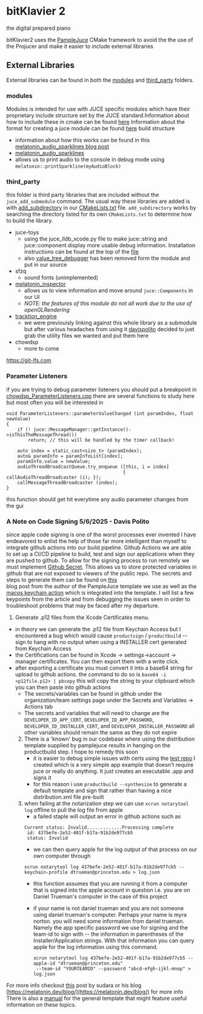 # bitKlavier 2
the digital prepared piano

bitKlavier2 uses the [PampleJuce](docs/PampleJuceREADME.md) CMake framework 
to avoid the the use of the Projucer and make it easier to include external 
libraries

## External Libraries
External libraries can be found in both the [modules](modules) 
and [third_party](third_party) folders. 
### modules
Modules is intended for use with
JUCE specific modules which have their proprietary include structure set by the
JUCE standard.Information about how to include these in cmake can be found 
[here](https://github.com/juce-framework/JUCE/blob/master/docs/CMake%20API.md#juce_add_module)
Information about the format for creating a juce module can be found [here](https://github.com/juce-framework/JUCE/blob/master/docs/JUCE%20Module%20Format.md)
build structure 


 - information about how this works can be
   found in this [melatonin_audio_sparklines blog post]([here](https://melatonin.dev/blog/audio-sparklines/))
-  [melatonin_audio_sparklines](https://github.com/sudara/melatonin_audio_sparklines)
  - allows us to print audio to the console in debug mode using  `melatonin::printSparkline(myAudioBlock)`


### third_party

this folder is third party libraries that are included without the `juce_add_submodule` command.
The usual way these libraries are added is with
[add_subdirectory](https://cmake.org/cmake/help/latest/command/add_subdirectory.html) 
in our [CMakeLists.txt](CMakeLists.txt) file. `add_subdirectory` works by searching 
the directory listed for its own `CMakeLists.txt` to determine how to build the library.

- juce-toys
  - using the juce_lldb_xcode.py file to make juce::string and juce::component
    display more usable debug information. Installation instructions can be found at
    the top of the [file](modules/juce-toys/juce_lldb_xcode.py)
  - also [value_tree_debugger](source/common/valuetree_utils/value_tree_debugger.h)
  has been removed form the module and put in our source
- sfzq 
  - sound fonts (unimplemented)
- [melatonin_inspector](https://github.com/sudara/melatonin_inspector)
  - allows us to view information and move around `juce::Components` in our UI
  - *NOTE: the features of this module do not all work due to the use of
    openGLRendering* 
- [tracktion_engine](https://github.com/Tracktion/tracktion_engine)
  - we were previouisly linking against this whole library as a submodule
  but after various headaches from using it [davispolito](https://github.com/davispolito) 
  decided to just grab the utility files we wanted and put them here
- chowdsp
  - more to come

https://git-lfs.com 

### Parameter Listeners 

if you are trying to debug parameter listeners you should put a breakpoint in [chowdsp_ParameterListeners.cpp](third_party/chowdsp_utils/modules/plugin/chowdsp_plugin_state/Backend/chowdsp_ParameterListeners.cpp)
there are several functions to study here but most often you will be interested in 
``` 
void ParameterListeners::parameterValueChanged (int paramIndex, float newValue)
{
    if (! juce::MessageManager::getInstance()->isThisTheMessageThread())
        return; // this will be handled by the timer callback!

    auto index = static_cast<size_t> (paramIndex);
    auto& paramInfo = paramInfoList[index];
    paramInfo.value = newValue;
    audioThreadBroadcastQueue.try_enqueue ([this, i = index]
                                           { callAudioThreadBroadcaster (i); });
    callMessageThreadBroadcaster (index);
}
```

this function should get hit everytime any audio parameter changes from the gui





### A Note on Code Signing 5/6/2025 - Davis Polito
since apple code signing is one of the worst processes ever invented I have endeavored 
to enlist the help of those far more intelligent than myself to integrate github actions 
into our build pipeline. Github Actions we are able to set up a CI/CD pipeline to 
build, test and sign our applications when they are pushed to github. To allow for the signing process
to run remotely we must implement [Github Secret](https://docs.github.com/en/actions/security-for-github-actions/security-guides/using-secrets-in-github-actions).
This allows us to store protected variables in github that are not exposed to viewers of the public repo.
The secrets and steps to generate them can be found on [this](https://melatonin.dev/blog/how-to-code-sign-and-notarize-macos-audio-plugins-in-ci/#troubleshooting-code-signing-and-notarytool-issues)  
blog post from the author of the PampleJuce template we use as well as the [macos keychain action](https://github.com/sudara/basic-macos-keychain-action)
which is integrated into the template. I will list a few keypoints from the article and from debugging the issues seen in order to troubleshoot problems that may be faced after my departure.
1. Generate .p12 files from the Xcode Certificates menu.  
  - in theory we can generate the .p12 file from Keychain Access but I encountered a bug which would cause `productsign` / `productbuild` --sign to hang with no output when using a INSTALLER cert generated from Keychain Access
  - the Certifications can be found in Xcode -> settings->account -> manager certificates. You can then export them with a write click. 
  - after exporting a certificate you must convert it into a base64 string for upload to github actions. the command to do so is 
    `base64 -i <p12file.p12> | pbcopy` this will copy the string to your clipboard which you can then paste into github actions
    - The secrets/variables can be found in github under the organization/team settings page under the Secrets and Variables -> Actions tab 
    - The secrets and variables that will need to change are the `DEVELOPER_ID_APP_CERT`, `DEVELOPER_ID_APP_PASSWORD`, `DEVELOPER_ID_INSTALLER_CERT`, and `DEVELOPER_INSTALLER_PASSWORD` all  other variables should remain the same as they do not expire
    2. There is a 'known' bug in our codebase where using the distribution template supplied by pamplejuce results in hanging on the productbuild step. I hope to remedy this soon
       - it is easier to debug simple issues with certs using the [test repo](https://github.com/bitklavier/test) I created which is a very simple app example that doesn't require juce or really do anything. It just creates an executable .app and signs it
       - for this reason i use `productbuild --synthesize` to generate a default template and sign that rather than having a nice distribution.xml file pre-built
    3. when failing at the notarization step we can use `xcrun notarytool log` offline to pull the log file from apple 
       - a failed staple will output an error in github actions such as 
       ```
       Current status: Invalid.............Processing complete
        id: 437befe-2e52-401f-b17a-91b2de977cb5
        status: Invalid
        ```
       - we can then query apple for the log output of that process on our own computer through 
        ```
       xcrun notarytool log 437befe-2e52-401f-b17a-91b2de977cb5 --keychain-profile dtrueman@princeton.edu > log.json
       ```
       - this function assumes that you are running it from a computer that is signed into the apple account in question i.e. you are on Daniel Trueman's computer in the case of this project  
                 
       - if your name is not daniel trueman and you are not someone using daniel trueman's computer. Perhaps your name is myra norton.
         you will need some information from daniel trueman. Namely the app specific password we use for signing and the team-id to sign with -- the information in parentheses of the Installer/Application strings.
         With that information you can query apple for the log information using this command. 
         ```
         xcrun notarytool log 437befe-2e52-401f-b17a-91b2de977cb5 --apple-id "dtrueman@princeton.edu"  
          --team-id "YOURTEAMID" --password "abcd-efgh-ijkl-mnop" > log.json
         ```
For more info checkout [this](https://forum.juce.com/t/pkgbuild-and-productbuild-a-tutorial-pamplejuce-example/64977) post by sudara or his blog [https://melatonin.dev/blog/](https://melatonin.dev/blog/) for more info
There is also a [manual](https://melatonin.dev/manuals/pamplejuce/) for the general template that might feature useful information on these topics.